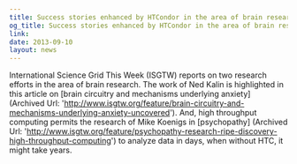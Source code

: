 ```yaml
---
title: Success stories enhanced by HTCondor in the area of brain research
og_title: Success stories enhanced by HTCondor in the area of brain research
link: 
date: 2013-09-10
layout: news
---
```


International Science Grid This Week (ISGTW) reports on two research efforts in the area of brain research. The work of Ned Kalin is highlighted in this article on [brain circuitry and mechanisms underlying anxiety] (Archived Url: 'http://www.isgtw.org/feature/brain-circuitry-and-mechanisms-underlying-anxiety-uncovered'). And, high throughput computing permits the research of Mike Koenigs in [psychopathy] (Archived Url: 'http://www.isgtw.org/feature/psychopathy-research-ripe-discovery-high-throughput-computing') to analyze data in days, when without HTC, it might take years.  
